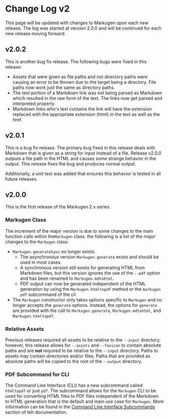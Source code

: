 # Change Log v2
This page will be updated with changes to Markugen upon each new release.
The log was started at version 2.0.0 and will be continued for each new release
moving forward.

## v2.0.2
This is another bug fix release. The following bugs were fixed in this release:

* Assets that were given as file paths and not directory paths were causing an
  error to be thrown due to the target being a directory. File paths now work
  just the same as directory paths.
* The text portion of a Markdown link was not being parsed as Markdown which
  resulted in the raw form of the text. The links now get parsed and
  interpreted properly.
* Markdown links who's text contains the link will have the extension replaced
  with the appropriate extension (html) in the text as well as the href.

## v2.0.1
This is a bug fix release. The primary bug fixed in this release deals with
Markdown that is given as a string for input instead of a file. Release
v2.0.0 outputs a file path in the HTML and causes some strange behavior in
the output. This release fixes the bug and produces normal output.

Additionally, a unit test was added that ensures this behavior is tested
in all future releases.

## v2.0.0
This is the first release of the Markugen 2.x series. 

### Markugen Class
The increment of the major version is due to some changes to the main 
function calls within the`Markugen` class. the following is a list of the 
major changes to the `Markugen` class:

* `Markugen.generateSync` no longer exists.
  * The asynchronous version `Markugen.generate` exists and should be used in
    most cases.
  * A synchronous version still exists for generating HTML from Markdown files,
    but this version ignores the use of the `--pdf` option and has been renamed
    to `Markugen.mdtohtml`.
  * PDF output can now be generated independent of the HTML generation by using
    the `Markugen.htmltopdf` method or the `markugen pdf` subcommand of the cli
* The `Markugen` constructor only takes options specific to `Markugen` and no
  longer accepts the `generate` options. Instead, the options for `generate`
  are provided with the call to `Markugen.generate`, `Markugen.mdtohtml`, and
  `Markugen.htmltopdf`.

### Relative Assets
Previous releases required all assets to be relative to the `--input` directory;
however, this release allows for `--assets` and `--favicon` to contain 
absolute paths and are **not** required to be relative to the `--input`
directory. Paths to assets may contain directories and/or files. Paths that
are provided as absolute paths will be copied to the root of the `--output`
directory.

### PDF Subcommand for CLI 
The Command Line Interface (CLI) has a new subcommand called `htmltopdf` or just
`pdf`. The subcommand allows for the `Markugen` CLI to be used for converting
HTML files to PDF files independent of the Markdown to HTML generation that is
the default and main use case for `Markugen`. More information can be found
in the 
[Command Line Interface Subcommands](./Command-Line-Interface.md#subcommands)
section of teh documentation.